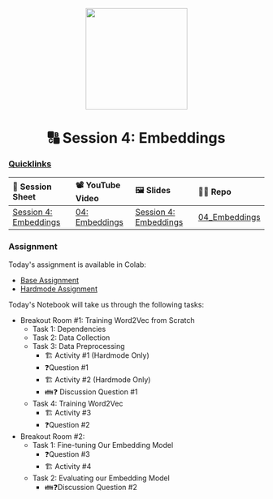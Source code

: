<p align = "center" draggable=”false” ><img src="https://github.com/AI-Maker-Space/LLM-Dev-101/assets/37101144/d1343317-fa2f-41e1-8af1-1dbb18399719" 
     width="200px"
     height="auto"/>
</p>

<h1 align="center" id="heading">🔠 Session 4: Embeddings</h1>

### [Quicklinks](https://github.com/AI-Maker-Space/LLM-Engineering-Foundations-to-SLMs/tree/main/00_AIM_Quicklinks)
| 📰 Session Sheet | 📽️ YouTube Video  | 🖼️ Slides      | 👨‍💻 Repo         |
|:-----------------|:-----------------|:-----------------|:-----------------|
| [Session 4: Embeddings](https://www.notion.so/Session-4-Embeddings-1a7cd547af3d80669ea0e47ff2a142f9) | [04: Embeddings](https://www.youtube.com/watch?v=XMJzqxElhfY&ab_channel=AIMakerspace) |  [Session 4: Embeddings](https://www.canva.com/design/DAGXnKDginc/-g-2FCMJKDr2yhmUuuvVqg/view?utm_content=DAGXnKDginc&utm_campaign=designshare&utm_medium=link&utm_source=editor) | [04_Embeddings](https://github.com/AI-Maker-Space/LLM-Engineering-Foundations-to-SLMs-Open-Source/tree/main/04_Embeddings)

### Assignment

Today's assignment is available in Colab:

- [Base Assignment](https://colab.research.google.com/drive/1i79_h9hr4f4hEsoRHLU96mOU33l4OKIx?usp=sharing)
- [Hardmode Assignment](https://colab.research.google.com/drive/1copu7fM7C2KH6rX_05nFUhIzGGUsbC1a?usp=sharing)

Today's Notebook will take us through the following tasks: 

- Breakout Room #1: Training Word2Vec from Scratch
  - Task 1: Dependencies
  - Task 2: Data Collection
  - Task 3: Data Preprocessing
    - 🏗️ Activity #1 (Hardmode Only)
    - ❓Question #1
    - 🏗️ Activity #2 (Hardmode Only)
    - 👪❓ Discussion Question #1
  - Task 4: Training Word2Vec
    - 🏗️ Activity #3
    - ❓Question #2
- Breakout Room #2:
  - Task 1: Fine-tuning Our Embedding Model
    - ❓Question #3
    - 🏗️ Activity #4 
  - Task 2: Evaluating our Embedding Model
    - 👪❓Discussion Question #2

